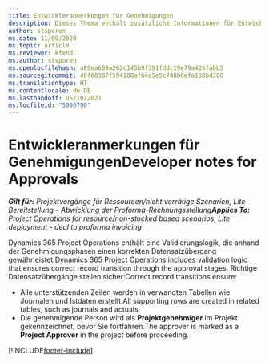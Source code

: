 ```yaml
---
title: Entwickleranmerkungen für Genehmigungen
description: Dieses Thema enthält zusätzliche Informationen für Entwickler zur Arbeit mit Genehmigungen.
author: stsporen
ms.date: 11/09/2020
ms.topic: article
ms.reviewer: kfend
ms.author: stsporen
ms.openlocfilehash: a89ea669a262c145b9f391fddc19e79a425fabb5
ms.sourcegitcommit: 40f68387f594180af64a5e5c748b6efa188bd300
ms.translationtype: HT
ms.contentlocale: de-DE
ms.lasthandoff: 05/10/2021
ms.locfileid: "5996790"
---
```

# <a name="developer-notes-for-approvals"></a><span data-ttu-id="016d8-103">Entwickleranmerkungen für Genehmigungen</span><span class="sxs-lookup"><span data-stu-id="016d8-103">Developer notes for Approvals</span></span>

<span data-ttu-id="016d8-104">_**Gilt für:** Projektvorgänge für Ressourcen/nicht vorrätige Szenarien, Lite-Bereitstellung – Abwicklung der Proforma-Rechnungsstellung_</span><span class="sxs-lookup"><span data-stu-id="016d8-104">_**Applies To:** Project Operations for resource/non-stocked based scenarios, Lite deployment - deal to proforma invoicing_</span></span>

<span data-ttu-id="016d8-105">Dynamics 365 Project Operations enthält eine Validierungslogik, die anhand der Genehmigungsphasen einen korrekten Datensatzübergang gewährleistet.</span><span class="sxs-lookup"><span data-stu-id="016d8-105">Dynamics 365 Project Operations includes validation logic that ensures correct record transition through the approval stages.</span></span> <span data-ttu-id="016d8-106">Richtige Datensatzübergänge stellen sicher:</span><span class="sxs-lookup"><span data-stu-id="016d8-106">Correct record transitions ensure:</span></span> 

  - <span data-ttu-id="016d8-107">Alle unterstützenden Zeilen werden in verwandten Tabellen wie Journalen und Istdaten erstellt.</span><span class="sxs-lookup"><span data-stu-id="016d8-107">All supporting rows are created in related tables, such as journals and actuals.</span></span>
  - <span data-ttu-id="016d8-108">Die genehmigende Person wird als **Projektgenehmiger** im Projekt gekennzeichnet, bevor Sie fortfahren.</span><span class="sxs-lookup"><span data-stu-id="016d8-108">The approver is marked as a **Project Approver** in the project before proceeding.</span></span>


[!INCLUDE[footer-include](../includes/footer-banner.md)]